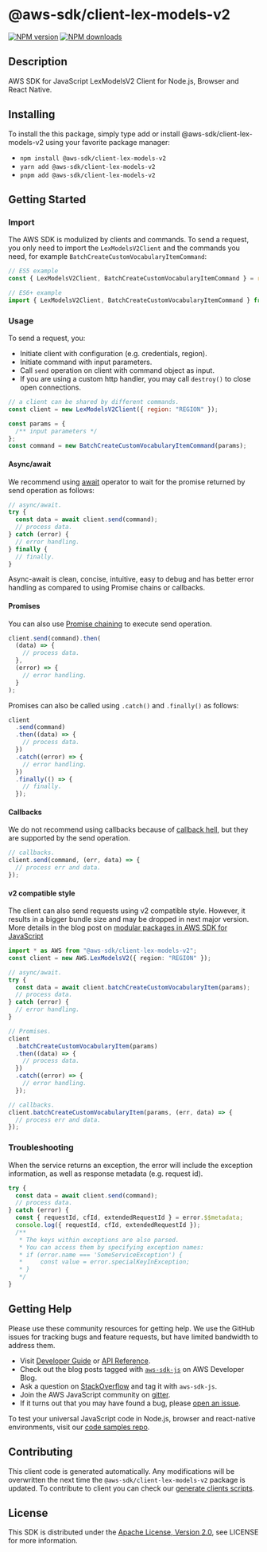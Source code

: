 <!-- generated file, do not edit directly -->

# @aws-sdk/client-lex-models-v2

[![NPM version](https://img.shields.io/npm/v/@aws-sdk/client-lex-models-v2/latest.svg)](https://www.npmjs.com/package/@aws-sdk/client-lex-models-v2)
[![NPM downloads](https://img.shields.io/npm/dm/@aws-sdk/client-lex-models-v2.svg)](https://www.npmjs.com/package/@aws-sdk/client-lex-models-v2)

## Description

AWS SDK for JavaScript LexModelsV2 Client for Node.js, Browser and React Native.

<p></p>

## Installing

To install the this package, simply type add or install @aws-sdk/client-lex-models-v2
using your favorite package manager:

- `npm install @aws-sdk/client-lex-models-v2`
- `yarn add @aws-sdk/client-lex-models-v2`
- `pnpm add @aws-sdk/client-lex-models-v2`

## Getting Started

### Import

The AWS SDK is modulized by clients and commands.
To send a request, you only need to import the `LexModelsV2Client` and
the commands you need, for example `BatchCreateCustomVocabularyItemCommand`:

```js
// ES5 example
const { LexModelsV2Client, BatchCreateCustomVocabularyItemCommand } = require("@aws-sdk/client-lex-models-v2");
```

```ts
// ES6+ example
import { LexModelsV2Client, BatchCreateCustomVocabularyItemCommand } from "@aws-sdk/client-lex-models-v2";
```

### Usage

To send a request, you:

- Initiate client with configuration (e.g. credentials, region).
- Initiate command with input parameters.
- Call `send` operation on client with command object as input.
- If you are using a custom http handler, you may call `destroy()` to close open connections.

```js
// a client can be shared by different commands.
const client = new LexModelsV2Client({ region: "REGION" });

const params = {
  /** input parameters */
};
const command = new BatchCreateCustomVocabularyItemCommand(params);
```

#### Async/await

We recommend using [await](https://developer.mozilla.org/en-US/docs/Web/JavaScript/Reference/Operators/await)
operator to wait for the promise returned by send operation as follows:

```js
// async/await.
try {
  const data = await client.send(command);
  // process data.
} catch (error) {
  // error handling.
} finally {
  // finally.
}
```

Async-await is clean, concise, intuitive, easy to debug and has better error handling
as compared to using Promise chains or callbacks.

#### Promises

You can also use [Promise chaining](https://developer.mozilla.org/en-US/docs/Web/JavaScript/Guide/Using_promises#chaining)
to execute send operation.

```js
client.send(command).then(
  (data) => {
    // process data.
  },
  (error) => {
    // error handling.
  }
);
```

Promises can also be called using `.catch()` and `.finally()` as follows:

```js
client
  .send(command)
  .then((data) => {
    // process data.
  })
  .catch((error) => {
    // error handling.
  })
  .finally(() => {
    // finally.
  });
```

#### Callbacks

We do not recommend using callbacks because of [callback hell](http://callbackhell.com/),
but they are supported by the send operation.

```js
// callbacks.
client.send(command, (err, data) => {
  // process err and data.
});
```

#### v2 compatible style

The client can also send requests using v2 compatible style.
However, it results in a bigger bundle size and may be dropped in next major version. More details in the blog post
on [modular packages in AWS SDK for JavaScript](https://aws.amazon.com/blogs/developer/modular-packages-in-aws-sdk-for-javascript/)

```ts
import * as AWS from "@aws-sdk/client-lex-models-v2";
const client = new AWS.LexModelsV2({ region: "REGION" });

// async/await.
try {
  const data = await client.batchCreateCustomVocabularyItem(params);
  // process data.
} catch (error) {
  // error handling.
}

// Promises.
client
  .batchCreateCustomVocabularyItem(params)
  .then((data) => {
    // process data.
  })
  .catch((error) => {
    // error handling.
  });

// callbacks.
client.batchCreateCustomVocabularyItem(params, (err, data) => {
  // process err and data.
});
```

### Troubleshooting

When the service returns an exception, the error will include the exception information,
as well as response metadata (e.g. request id).

```js
try {
  const data = await client.send(command);
  // process data.
} catch (error) {
  const { requestId, cfId, extendedRequestId } = error.$$metadata;
  console.log({ requestId, cfId, extendedRequestId });
  /**
   * The keys within exceptions are also parsed.
   * You can access them by specifying exception names:
   * if (error.name === 'SomeServiceException') {
   *     const value = error.specialKeyInException;
   * }
   */
}
```

## Getting Help

Please use these community resources for getting help.
We use the GitHub issues for tracking bugs and feature requests, but have limited bandwidth to address them.

- Visit [Developer Guide](https://docs.aws.amazon.com/sdk-for-javascript/v3/developer-guide/welcome.html)
  or [API Reference](https://docs.aws.amazon.com/AWSJavaScriptSDK/v3/latest/index.html).
- Check out the blog posts tagged with [`aws-sdk-js`](https://aws.amazon.com/blogs/developer/tag/aws-sdk-js/)
  on AWS Developer Blog.
- Ask a question on [StackOverflow](https://stackoverflow.com/questions/tagged/aws-sdk-js) and tag it with `aws-sdk-js`.
- Join the AWS JavaScript community on [gitter](https://gitter.im/aws/aws-sdk-js-v3).
- If it turns out that you may have found a bug, please [open an issue](https://github.com/aws/aws-sdk-js-v3/issues/new/choose).

To test your universal JavaScript code in Node.js, browser and react-native environments,
visit our [code samples repo](https://github.com/aws-samples/aws-sdk-js-tests).

## Contributing

This client code is generated automatically. Any modifications will be overwritten the next time the `@aws-sdk/client-lex-models-v2` package is updated.
To contribute to client you can check our [generate clients scripts](https://github.com/aws/aws-sdk-js-v3/tree/main/scripts/generate-clients).

## License

This SDK is distributed under the
[Apache License, Version 2.0](http://www.apache.org/licenses/LICENSE-2.0),
see LICENSE for more information.
